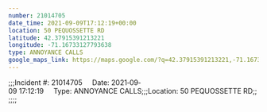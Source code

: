 ```yaml
---
number: 21014705
date_time: 2021-09-09T17:12:19+00:00
location: 50 PEQUOSSETTE RD
latitude: 42.37915391213221
longitude: -71.16733127793638
type: ANNOYANCE CALLS
google_maps_link: https://maps.google.com/?q=42.37915391213221,-71.16733127793638
---
```


;;;Incident #: 21014705     Date: 2021‐09‐09 17:12:19     Type: ANNOYANCE CALLS;;;Location: 50 PEQUOSSETTE RD;;;;;;
